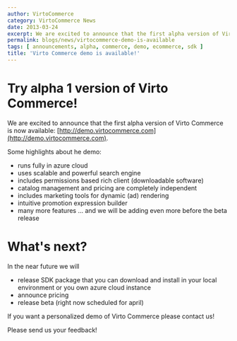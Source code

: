```yaml
---
author: VirtoCommerce
category: VirtoCommerce News
date: 2013-03-24
excerpt: We are excited to announce that the first alpha version of Virto Commerce is now available
permalink: blogs/news/virtocommerce-demo-is-available
tags: [ announcements, alpha, commerce, demo, ecommerce, sdk ]
title: 'Virto Commerce demo is available!'
---
```

# Try alpha 1 version of Virto Commerce!

We are excited to announce that the first alpha version of Virto Commerce is now available: [http://demo.virtocommerce.com](http://demo.virtocommerce.com).

Some highlights about he demo:

* runs fully in azure cloud
* uses scalable and powerful search engine
* includes permissions based rich client (downloadable software)
* catalog management and pricing are completely independent
* includes marketing tools for dynamic (ad) rendering
* intuitive promotion expression builder
* many more features ... and we will be adding even more before the beta release

# What's next?

In the near future we will

* release SDK package that you can download and install in your local environment or you own azure cloud instance
* announce pricing
* release beta (right now scheduled for april)

If you want a personalized demo of Virto Commerce please contact us!

Please send us your feedback!